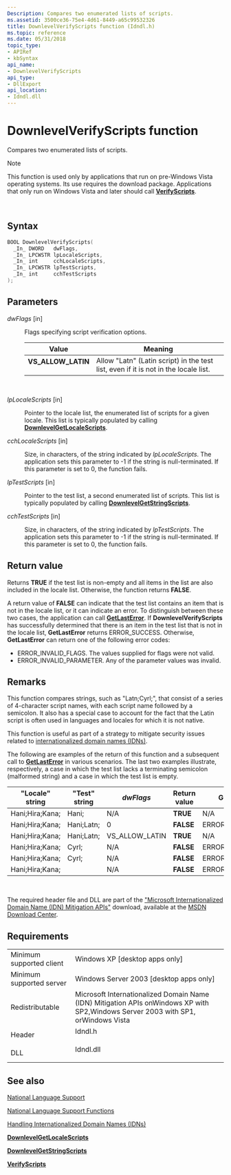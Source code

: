 ```yaml
---
Description: Compares two enumerated lists of scripts.
ms.assetid: 3500ce36-75e4-4d61-8449-a65c99532326
title: DownlevelVerifyScripts function (Idndl.h)
ms.topic: reference
ms.date: 05/31/2018
topic_type: 
- APIRef
- kbSyntax
api_name: 
- DownlevelVerifyScripts
api_type: 
- DllExport
api_location: 
- Idndl.dll
---
```


# DownlevelVerifyScripts function

Compares two enumerated lists of scripts.

> [!Note]  
> This function is used only by applications that run on pre-Windows Vista operating systems. Its use requires the download package. Applications that only run on Windows Vista and later should call [**VerifyScripts**](/windows/desktop/api/Winnls/nf-winnls-verifyscripts).

 

## Syntax


```C++
BOOL DownlevelVerifyScripts(
  _In_ DWORD   dwFlags,
  _In_ LPCWSTR lpLocaleScripts,
  _In_ int     cchLocaleScripts,
  _In_ LPCWSTR lpTestScripts,
  _In_ int     cchTestScripts
);
```



## Parameters

<dl> <dt>

*dwFlags* \[in\]
</dt> <dd>

Flags specifying script verification options.



| Value                                                                                                                                                             | Meaning                                                                                        |
|-------------------------------------------------------------------------------------------------------------------------------------------------------------------|------------------------------------------------------------------------------------------------|
| <span id="VS_ALLOW_LATIN"></span><span id="vs_allow_latin"></span><dl> <dt>**VS\_ALLOW\_LATIN**</dt> </dl> | Allow "Latn" (Latin script) in the test list, even if it is not in the locale list.<br/> |



 

</dd> <dt>

*lpLocaleScripts* \[in\]
</dt> <dd>

Pointer to the locale list, the enumerated list of scripts for a given locale. This list is typically populated by calling [**DownlevelGetLocaleScripts**](downlevelgetlocalescripts.md).

</dd> <dt>

*cchLocaleScripts* \[in\]
</dt> <dd>

Size, in characters, of the string indicated by *lpLocaleScripts*. The application sets this parameter to -1 if the string is null-terminated. If this parameter is set to 0, the function fails.

</dd> <dt>

*lpTestScripts* \[in\]
</dt> <dd>

Pointer to the test list, a second enumerated list of scripts. This list is typically populated by calling [**DownlevelGetStringScripts**](downlevelgetstringscripts.md).

</dd> <dt>

*cchTestScripts* \[in\]
</dt> <dd>

Size, in characters, of the string indicated by *lpTestScripts*. The application sets this parameter to -1 if the string is null-terminated. If this parameter is set to 0, the function fails.

</dd> </dl>

## Return value

Returns **TRUE** if the test list is non-empty and all items in the list are also included in the locale list. Otherwise, the function returns **FALSE**.

A return value of **FALSE** can indicate that the test list contains an item that is not in the locale list, or it can indicate an error. To distinguish between these two cases, the application can call [**GetLastError**](https://msdn.microsoft.com/library/ms679360(v=VS.85).aspx). If **DownlevelVerifyScripts** has successfully determined that there is an item in the test list that is not in the locale list, **GetLastError** returns ERROR\_SUCCESS. Otherwise, **GetLastError** can return one of the following error codes:

-   ERROR\_INVALID\_FLAGS. The values supplied for flags were not valid.
-   ERROR\_INVALID\_PARAMETER. Any of the parameter values was invalid.

## Remarks

This function compares strings, such as "Latn;Cyrl;", that consist of a series of 4-character script names, with each script name followed by a semicolon. It also has a special case to account for the fact that the Latin script is often used in languages and locales for which it is not native.

This function is useful as part of a strategy to mitigate security issues related to [internationalized domain names (IDNs)](handling-internationalized-domain-names--idns.md).

The following are examples of the return of this function and a subsequent call to [**GetLastError**](https://msdn.microsoft.com/library/ms679360(v=VS.85).aspx) in various scenarios. The last two examples illustrate, respectively, a case in which the test list lacks a terminating semicolon (malformed string) and a case in which the test list is empty.



| "Locale" string | "Test" string | *dwFlags*        | Return value | GetLastError return       |
|-----------------|---------------|------------------|--------------|---------------------------|
| Hani;Hira;Kana; | Hani;         | N/A              | **TRUE**     | N/A                       |
| Hani;Hira;Kana; | Hani;Latn;    | 0                | **FALSE**    | ERROR\_SUCCESS            |
| Hani;Hira;Kana; | Hani;Latn;    | VS\_ALLOW\_LATIN | **TRUE**     | N/A                       |
| Hani;Hira;Kana; | Cyrl;         | N/A              | **FALSE**    | ERROR\_SUCCESS            |
| Hani;Hira;Kana; | Cyrl;         | N/A              | **FALSE**    | ERROR\_INVALID\_PARAMETER |
| Hani;Hira;Kana; |               | N/A              | **FALSE**    | ERROR\_SUCCESS            |



 

The required header file and DLL are part of the ["Microsoft Internationalized Domain Name (IDN) Mitigation APIs"](https://www.microsoft.com/downloads/details.aspx?FamilyID=AD6158D7-DDBA-416A-9109-07607425A815&displaylang=en) download, available at the [MSDN Download Center](https://go.microsoft.com/fwlink/p/?linkid=362).

## Requirements



|                                     |                                                                                                                                              |
|-------------------------------------|----------------------------------------------------------------------------------------------------------------------------------------------|
| Minimum supported client<br/> | Windows XP \[desktop apps only\]<br/>                                                                                                  |
| Minimum supported server<br/> | Windows Server 2003 \[desktop apps only\]<br/>                                                                                         |
| Redistributable<br/>          | Microsoft Internationalized Domain Name (IDN) Mitigation APIs onWindows XP with SP2,Windows Server 2003 with SP1, orWindows Vista<br/> |
| Header<br/>                   | <dl> <dt>Idndl.h</dt> </dl>                                                           |
| DLL<br/>                      | <dl> <dt>Idndl.dll</dt> </dl>                                                         |



## See also

<dl> <dt>

[National Language Support](national-language-support.md)
</dt> <dt>

[National Language Support Functions](national-language-support-functions.md)
</dt> <dt>

[Handling Internationalized Domain Names (IDNs)](handling-internationalized-domain-names--idns.md)
</dt> <dt>

[**DownlevelGetLocaleScripts**](downlevelgetlocalescripts.md)
</dt> <dt>

[**DownlevelGetStringScripts**](downlevelgetstringscripts.md)
</dt> <dt>

[**VerifyScripts**](/windows/desktop/api/Winnls/nf-winnls-verifyscripts)
</dt> </dl>

 

 




